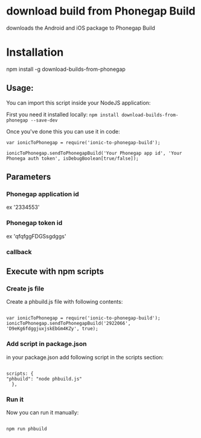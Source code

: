 # download build from Phonegap Build
downloads the Android and iOS package to Phonegap Build

# Installation
npm install -g download-builds-from-phonegap


## Usage:

You can import this script inside your NodeJS application:

First you need it installed locally:
`npm install download-builds-from-phonegap --save-dev`

Once you've done this you can use it in code:

```
var ionicToPhonegap = require('ionic-to-phonegap-build');

ionicToPhonegap.sendToPhonegapBuild('Your Phonegap app id', 'Your Phonega auth token', isDebugBoolean[true/false]);

```

## Parameters

### Phonegap application id
ex '2334553'

### Phonegap token id
ex 'qfqfggFDGSsgdggs'

### callback 

## Execute with npm scripts


### Create js file

Create a phbuild.js file with following contents:

```

var ionicToPhonegap = require('ionic-to-phonegap-build');
ionicToPhonegap.sendToPhonegapBuild('2922066', 'D9eKg6fdggjuxjskEbGm4KZy', true);

```

### Add script in package.json
in your package.json add following script in the scripts section:

```

scripts: {
"phbuild": "node phbuild.js"
  },

```

### Run it
Now you can run it manually:

```

npm run phbuild

```